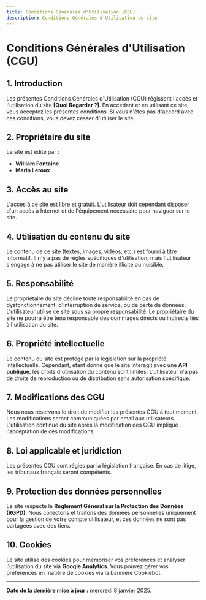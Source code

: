 ```yaml
---
title: Conditions Générales d'Utilisation (CGU)
description: Conditions Générales d'Utilisation du site
---
```


# Conditions Générales d'Utilisation (CGU)

## 1. Introduction

Les présentes Conditions Générales d'Utilisation (CGU) régissent l'accès et l'utilisation du site **[Quoi Regarder ?]**. En accédant et en utilisant ce site, vous acceptez les présentes conditions. Si vous n'êtes pas d'accord avec ces conditions, vous devez cesser d'utiliser le site.

## 2. Propriétaire du site

Le site est édité par :

- **William Fontaine**
- **Marin Leroux**

## 3. Accès au site

L'accès à ce site est libre et gratuit. L'utilisateur doit cependant disposer d'un accès à Internet et de l'équipement nécessaire pour naviguer sur le site.

## 4. Utilisation du contenu du site

Le contenu de ce site (textes, images, vidéos, etc.) est fourni à titre informatif. Il n'y a pas de règles spécifiques d'utilisation, mais l'utilisateur s'engage à ne pas utiliser le site de manière illicite ou nuisible.

## 5. Responsabilité

Le propriétaire du site décline toute responsabilité en cas de dysfonctionnement, d'interruption de service, ou de perte de données. L'utilisateur utilise ce site sous sa propre responsabilité. Le propriétaire du site ne pourra être tenu responsable des dommages directs ou indirects liés à l'utilisation du site.

## 6. Propriété intellectuelle

Le contenu du site est protégé par la législation sur la propriété intellectuelle. Cependant, étant donné que le site interagit avec une **API publique**, les droits d'utilisation du contenu sont limités. L'utilisateur n'a pas de droits de reproduction ou de distribution sans autorisation spécifique.

## 7. Modifications des CGU

Nous nous réservons le droit de modifier les présentes CGU à tout moment. Les modifications seront communiquées par email aux utilisateurs. L'utilisation continue du site après la modification des CGU implique l'acceptation de ces modifications.

## 8. Loi applicable et juridiction

Les présentes CGU sont régies par la législation française. En cas de litige, les tribunaux français seront compétents.

## 9. Protection des données personnelles

Le site respecte le **Règlement Général sur la Protection des Données (RGPD)**. Nous collectons et traitons des données personnelles uniquement pour la gestion de votre compte utilisateur, et ces données ne sont pas partagées avec des tiers.

## 10. Cookies

Le site utilise des cookies pour mémoriser vos préférences et analyser l'utilisation du site via **Google Analytics**. Vous pouvez gérer vos préférences en matière de cookies via la bannière Cookiebot.

---

**Date de la dernière mise à jour :** mercredi 8 janvier 2025.

